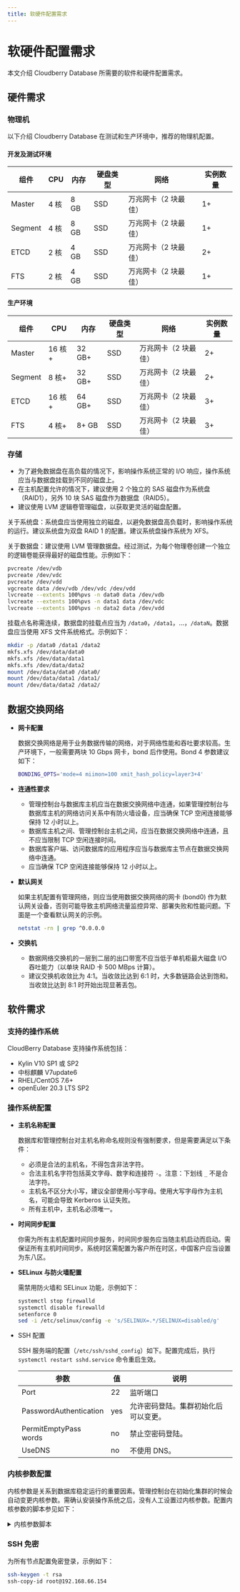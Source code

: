 ```yaml
---
title: 软硬件配置需求
---
```


# 软硬件配置需求

本文介绍 Cloudberry Database 所需要的软件和硬件配置需求。

## 硬件需求

### 物理机

以下介绍 Cloudberry Database 在测试和生产环境中，推荐的物理机配置。

#### 开发及测试环境

| 组件    | CPU  | 内存 | 硬盘类型 | 网络                 | 实例数量 |
| ------- | ---- | ---- | -------- | -------------------- | -------- |
| Master  | 4 核 | 8 GB | SSD      | 万兆网卡（2 块最佳） | 1+       |
| Segment | 4 核 | 8 GB | SSD      | 万兆网卡（2 块最佳） | 1+       |
| ETCD    | 2 核 | 4 GB | SSD      | 万兆网卡（2 块最佳） | 2+       |
| FTS     | 2 核 | 4 GB | SSD      | 万兆网卡（2 块最佳） | 1+       |

#### 生产环境

| 组件    | CPU    | 内存   | 硬盘类型 | 网络                 | 实例数量 |
| ------- | ------ | ------ | -------- | -------------------- | -------- |
| Master  | 16 核+ | 32 GB+ | SSD      | 万兆网卡（2 块最佳） | 2+       |
| Segment | 8 核+  | 32 GB+ | SSD      | 万兆网卡（2 块最佳） | 2+       |
| ETCD    | 16 核+ | 64 GB+ | SSD      | 万兆网卡（2 块最佳） | 3+       |
| FTS     | 4 核+  | 8+ GB   | SSD      | 万兆网卡（2 块最佳） | 3+       |

### 存储

- 为了避免数据盘在高负载的情况下，影响操作系统正常的 I/O 响应，操作系统应当与数据盘挂载到不同的磁盘上。
- 在主机配置允许的情况下，建议使用 2 个独立的 SAS 磁盘作为系统盘（RAID1），另外 10 块 SAS 磁盘作为数据盘（RAID5）。 
- 建议使用 LVM 逻辑卷管理磁盘，以获取更灵活的磁盘配置。

关于系统盘：系统盘应当使用独立的磁盘，以避免数据盘高负载时，影响操作系统的运行。建议系统盘为双盘 RAID 1 的配置。建议系统盘操作系统为 XFS。

关于数据盘：建议使用 LVM 管理数据盘。经过测试，为每个物理卷创建一个独立的逻辑卷能获得最好的磁盘性能。示例如下：

```bash
pvcreate /dev/vdb
pvcreate /dev/vdc
pvcreate /dev/vdd
vgcreate data /dev/vdb /dev/vdc /dev/vdd
lvcreate --extents 100%pvs -n data0 data /dev/vdb
lvcreate --extents 100%pvs -n data1 data /dev/vdc
lvcreate --extents 100%pvs -n data2 data /dev/vdd 
```

挂载点名称需连续，数据盘的挂载点应当为 `/data0`，`/data1`，...，`/dataN`。数据盘应当使用 XFS 文件系统格式。示例如下：

```bash
mkdir -p /data0 /data1 /data2
mkfs.xfs /dev/data/data0
mkfs.xfs /dev/data/data1
mkfs.xfs /dev/data/data2
mount /dev/data/data0 /data0/
mount /dev/data/data1 /data1/
mount /dev/data/data2 /data2/ 
```

## 数据交换网络

- **网卡配置**

    数据交换网络是用于业务数据传输的网络，对于网络性能和吞吐要求较高。生产环境下，一般需要两块 10 Gbps 网卡，bond 后作使用。Bond 4 参数建议如下：

    ```bash
    BONDING_OPTS='mode=4 miimon=100 xmit_hash_policy=layer3+4'
    ```

- **连通性要求**

    - 管理控制台与数据库主机应当在数据交换网络中连通，如果管理控制台与数据库主机的网络访问关系中有防火墙设备，应当确保 TCP 空闲连接能够保持 12 小时以上。
    - 数据库主机之间、管理控制台主机之间，应当在数据交换网络中连通，且不应当限制 TCP 空闲连接时间。
    - 数据库客户端、访问数据库的应用程序应当与数据库主节点在数据交换网络中连通。
    -  应当确保 TCP 空闲连接能够保持 12 小时以上。

- **默认网关**

    如果主机配置有管理网络，则应当使用数据交换网络的网卡 (bond0) 作为默认网关设备，否则可能导致主机网络流量监控异常、部署失败和性能问题。下面是一个查看默认网关的示例。

    ```bash
    netstat -rn | grep ^0.0.0.0
    ```

- **交换机**

    - 数据网络交换机的一层到二层的出口带宽不应当低于单机柜最大磁盘 I/O 吞吐能力（以单块 RAID 卡 500 MBps 计算）。
    - 建议交换机收敛比为 4:1。当收敛比达到 6:1 时，大多数链路会达到饱和。当收敛比达到 8:1 时开始出现显著丢包。 

## 软件需求

### 支持的操作系统

CloudBerry Database 支持操作系统包括：

- Kylin V10 SP1 或 SP2
- 中标麒麟 V7update6
- RHEL/CentOS 7.6+
- openEuler 20.3 LTS SP2

### 操作系统配置

- **主机名称配置**

    数据库和管理控制台对主机名称命名规则没有强制要求，但是需要满足以下条件：

    - 必须是合法的主机名，不得包含非法字符。
    - 合法主机名字符包括英文字母、数字和连接符 `-`。注意：下划线 `_` 不是合法字符。
    - 主机名不区分大小写，建议全部使用小写字母。使用大写字母作为主机名，可能会导致 Kerberos 认证失败。
    - 所有主机中，主机名必须唯一。

- **时间同步配置**

    你需为所有主机配置时间同步服务，时间同步服务应当随主机启动而启动。需保证所有主机时间同步。系统时区需配置为客户所在时区，中国客户应当设置为东八区。

- **SELinux 与防火墙配置**

    需禁用防火墙和 SELinux 功能，示例如下：

    ```bash
    systemctl stop firewalld
    systemctl disable firewalld
    setenforce 0
    sed -i /etc/selinux/config -e 's/SELINUX=.*/SELINUX=disabled/g'
    ```

- SSH 配置

    SSH 服务端的配置（`/etc/ssh/sshd_config`）如下。配置完成后，执行 `systemctl restart sshd.service` 命令重启生效。

    | 参数                   | 值   | 说明             |
    | ---------------------- | ---- | ---------------- |
    | Port                   | 22   | 监听端口         |
    | PasswordAuthentication | yes  | 允许密码登陆。集群初始化后可以变更。   |
    | PermitEmptyPass words  | no   | 禁止空密码登陆。 |
    | UseDNS                 | no   | 不使用 DNS。     |

### 内核参数配置

内核参数是关系到数据库稳定运行的重要因素。管理控制台在初始化集群的时候会自动变更内核参数。需确认安装操作系统之后，没有人工设置过内核参数。配置内核参数的脚本参见如下：

<details>
<summary>内核参数脚本</summary>

```shell
# 内核参数调整脚本（Ansible）
---
 - name: Set max_map_count 
 sysctl:
  name: vm.max_map_count
  value: "262144"
  state: present
  reload: no 

 - name: Set kernel.shmmax
 sysctl:  
  name: kernel.shmmax 
  value: "500000000000"
  state: present
  reload: no 

 - name: Set kernel.shmmni
 sysctl: 
  name: kernel.shmmni
  value: "4096"
  state: present reload: no 

 - name: Set kernel.shmall
 sysctl: 
  name: kernel.shmall
  value: "4000000000"
  state: present
  reload: no 

 - name: Set kernel.sem
 sysctl: 
  name: kernel.sem
  value: 250 512000 100 2048
  state: present
  reload: no
 
 - name: Set kernel.sysrq 
 sysctl: 
  name: kernel.sysrq
  value: "1"
  state: present
  reload: no 

 - name: Set kernel.msgmnb
 sysctl: 
  name: kernel.msgmnb
  value: "65535"
  state: present
  reload: no 

 - name: Set kernel.msgmax
 sysctl: 
  name: kernel.msgmax
  value: "65535"
  state: present
  reload: no 

 - name: Set kernel.msgmni
 sysctl: 
  name: kernel.msgmni
  value: "2048"
  state: present
  reload: no 
 
- name: Set kernel.core_pattern
 sysctl: 
  name: kernel.core_pattern
  value: "core-%e-%s-%u-%g-%p-%t"
  state: present
  reload: no 
 
- name: Set net.ipv4.tcp_syncookies
 sysctl: 
  name: net.ipv4.tcp_syncookies
  value: "1"
  state: present
  reload: no 

 - name: Set net.ipv4.tcp_syn_retries
 sysctl: 
  name: net.ipv4.tcp_syn_retries
  value: "7"
  state: present
  reload: no 

 - name: Set net.ipv4.ip_forward
 sysctl: 
  name: net.ipv4.ip_forward value: "1"
  state: present
 reload: no 
 
 - name: Set net.ipv4.conf.default.accept_source_route
 sysctl: 
 name: net.ipv4.conf.default.accept_source_route
 value: "0"
 state: present
 reload: no 

 - name: Set net.ipv4.tcp_tw_recycle
 sysctl: 
 name: net.ipv4.tcp_tw_recycle value: "0"
 state: present
 reload: no 

  - name: Set net.ipv4.tcp_tw_reuse
 sysctl: 
  name: net.ipv4.tcp_tw_reuse
  value: "1"
  state: present
  reload: no 

 - name: Set net.ipv4.tcp_max_syn_backlog
sysctl: 
 name: net.ipv4.tcp_max_syn_backlog
 value: "4096"
 state: present
 reload: no 

 - name: Set net.ipv4.conf.all.arp_filter
 sysctl: 
  name: net.ipv4.conf.all.arp_filter
  value: "1"
  state: present
  reload: no 

 - name: Set net.ipv4.ip_local_port_range
 sysctl: 
  name: net.ipv4.ip_local_port_range
  value: 1025 65535
  state: present
  reload: no 
 
 -name: Set net.core.netdev_max_backlog
 sysctl: 
  name: net.core.netdev_max_backlog
  value: "10000"
  state: present
  reload: no 
 
- name: Set net.core.rmem_max
 sysctl: 
  name: net.core.rmem_max
  value: "2097152"
  state: present
  reload: no 
 
- name: Set net.core.wmem_max
 sysctl: 
  name: net.core.wmem_max
  value: "2097152"
  state: present
 reload: no 

name: Set fs.inotify.max_user_watches
 sysctl: 
 name: fs.inotify.max_user_watches
 value: "524288"
 state: present
 reload: no 

  - name: Set net.ipv4.neigh.default.gc_thresh1
 sysctl: 
 name: net.ipv4.neigh.default.gc_thresh1
 value: "8192"
 state: present
 reload: no
 
 - name: Set net.ipv4.neigh.default.gc_thresh2
 sysctl: 
  name: net.ipv4.neigh.default.gc_thresh2
  value: "32768"
  state: present
  reload: no 

 - name: Set net.ipv4.neigh.default.gc_thresh3
 sysctl: 
  name: net.ipv4.neigh.default.gc_thresh3
  value: "65536"
  state: present
  reload: no 

 - name: Set net.ipv6.neigh.default.gc_thresh1
 sysctl: 
  name: net.ipv6.neigh.default.gc_thresh1
  value: "8192"
  state: present
  reload: no 

 - name: Set net.ipv6.neigh.default.gc_thresh2
 sysctl: 
  name: net.ipv6.neigh.default.gc_thresh2
  value: "32768"
  state: present
  reload: no 

 - name: Set net.ipv6.neigh.default.gc_thresh3
 sysctl: 
  name: net.ipv6.neigh.default.gc_thresh3
  value: "65536"
  state: present
  reload: no 

 - name: Set fs.nr_open
 sysctl:  
  name: fs.nr_open value: "3000000"
  state: present
  reload: yes 
  ignore_errors: yes 

 - name: Set limit nproc
  pam_limits: 
  domain: "*"
  limit_type: '-' 
  limit_item: nproc
  value: "131072" 

 - name: Set limit nofile
 pam_limits: 
 domain: "*"
 limit_type: '-'
 limit_item: nofile
 value: "65535" 

 - name: Set limit core
 pam_limits: 
 domain: "*"
 limit_type: '-' 
 limit_item: core
 value: "unlimited" 

 -name: Enable ClientAliveInterval for sshd 
 lineinfile:
  path: /etc/ssh/sshd_config
  regexp: '^ClientAliveInterval'
  line: 'ClientAliveInterval 60'
  state: present 

 -name: Enable ClientAliveInterval for sshd
 lineinfile: 
  path: /etc/ssh/sshd_config
  regexp: '^ClientAliveCountMax'
  line: 'ClientAliveCountMax 3'
  state: present 

 -name: Enable PasswordAuthentication for sshd
 lineinfile: 
  path: /etc/ssh/sshd_config
  regexp: '^PasswordAuthentication'
  line: 'PasswordAuthentication yes'
  state: present 

 -name: Disable GSSAPIAuthentication for sshd lineinfile: 
  path: /etc/ssh/sshd_config
  regexp: '^GSSAPIAuthentication'
  line: 'GSSAPIAuthentication no'
  state: present 

 -name: Disable PermitEmptyPasswords for sshd 
 lineinfile:
  path: /etc/ssh/sshd_config
  regexp: '^PermitEmptyPasswords'
  line: 'PermitEmptyPasswords no'
  state: present 

 -name: Disable UseDNS for sshd
 lineinfile: 
  path: /etc/ssh/sshd_config
  regexp: '^UseDNS'
  line: 'UseDNS no'
  state: present 

 -name: Restart sshd daemon
 systemd: 
  state: restarted
  daemon_reload: yes
  name: sshd 
  ignore_errors: yes 

 - name: Change ssh client log level to ERROR
 lineinfile: 
  path: /etc/ssh/ssh_config
  regexp: '^LogLevel'
  line: 'LogLevel ERROR'
  insertafter: '^Host' 
  state: present 

 -name: Enable ServerAliveInterval for ssh
 lineinfile: 
  path: /etc/ssh/ssh_config
  regexp: '^ServerAliveInterval'
  line: 'ServerAliveInterval 60'
  insertafter: '^Host' 
  state: present 

 -name: Enable ServerAliveCountMax for ssh
 lineinfile: 
  path: /etc/ssh/ssh_config
  regexp: '^ServerAliveCountMax'
  line: 'ServerAliveCountMax 3'
  insertafter: '^Host'
  state: present 

 -name: Disable removing IPC when logout
 lineinfile: 
  path: /etc/systemd/logind.conf
  regexp: '^RemoveIPC'
  line: 'RemoveIPC=no'
  state: present 
  when: ansible_distribution_major_version == '7' or ansible_distribution == 'Kylin Linux Advanced Server' 

 -name: Restart login daemon
 systemd: 
  state: restarted 
  daemon_reload: yes 
  name: systemd-logind
  when: ansible_distribution_major_version == '7' or ansible_distribution == 
'Kylin Linux Advanced Server' ignore_errors: yes 

 -name: Set SElinux to permissive mode
 selinux: 
  policy: targeted 
  state: permissive
 ignore_errors: yes 

 - name: Disable SElinux
 selinux: 
  state: disabled
 ignore_errors: yes 

 -name: Disable firewalld
 systemd: 
  name: firewalld
  state: stopped
  enabled: no 
 ignore_errors: yes 
```

</details>

### SSH 免密

为所有节点配置免密登录，示例如下：

```bash
ssh-keygen -t rsa
ssh-copy-id root@192.168.66.154 
```
